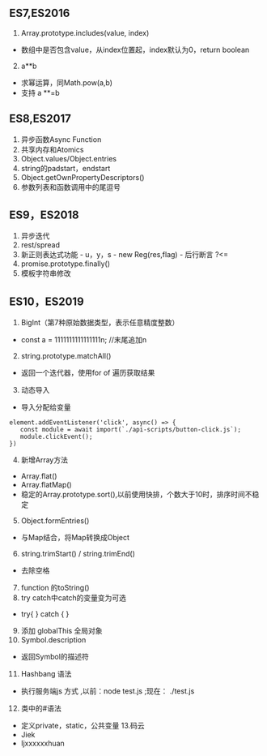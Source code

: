 ## ES7,ES2016

 1. Array.prototype.includes(value, index)
  - 数组中是否包含value，从index位置起，index默认为0，return boolean

 2. a**b
  - 求幂运算，同Math.pow(a,b)
  - 支持 a **=b
## ES8,ES2017

 1. 异步函数Async Function
 2. 共享内存和Atomics
 3. Object.values/Object.entries 
 4. string的padstart，endstart
 5. Object.getOwnPropertyDescriptors()
 6. 参数列表和函数调用中的尾逗号

## ES9，ES2018
  1. 异步迭代
  2. rest/spread
  3. 新正则表达式功能
    - u，y，s
    - new Reg(res,flag)
    - 后行断言 ?<=
  4. promise.prototype.finally()
  5. 模板字符串修改
  
## ES10，ES2019
  1. BigInt（第7种原始数据类型，表示任意精度整数）
  - const a = 1111111111111111n; //末尾追加n
  2. string.prototype.matchAll()
  - 返回一个迭代器，使用for of 遍历获取结果
  3. 动态导入
  - 导入分配给变量
  ```
  element.addEventListener('click', async() => {
     const module = await import(`./api-scripts/button-click.js`);
     module.clickEvent();
  })
 ```
 4. 新增Array方法
 - Array.flat()
 - Array.flatMap()
 - 稳定的Array.prototype.sort(),以前使用快排，个数大于10时，排序时间不稳定
 
 5. Object.formEntries()
 - 与Map结合，将Map转换成Object
 6. string.trimStart() / string.trimEnd()
 - 去除空格
 7. function 的toString()
 8. try catch中catch的变量变为可选
 - try{ } catch { }
 9. 添加 globalThis 全局对象
 10. Symbol.description 
 - 返回Symbol的描述符
 11. Hashbang 语法
 - 执行服务端js 方式 ,以前：node test.js ;现在： ./test.js
 12. 类中的#语法
 - 定义private，static，公共变量
 13.码云
 - Jiek
 - ljxxxxxxhuan
